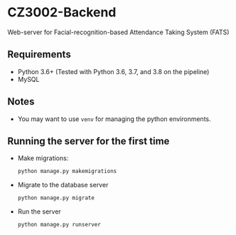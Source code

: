 # CZ3002-Backend

Web-server for Facial-recognition-based Attendance Taking System (FATS)

## Requirements
*   Python 3.6+ (Tested with Python 3.6, 3.7, and 3.8 on the pipeline)
*   MySQL

## Notes 
*   You may want to use `venv` for managing the python environments.

## Running the server for the first time
*   Make migrations: 
    ```bash
    python manage.py makemigrations
    ```

*   Migrate to the database server
    ```bash
    python manage.py migrate
    ```

*   Run the server
    ```bash
    python manage.py runserver
    ```